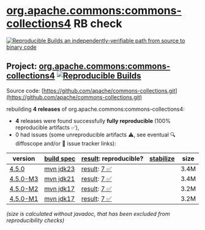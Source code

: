 [org.apache.commons:commons-collections4](https://central.sonatype.com/artifact/org.apache.commons/commons-collections4/versions) RB check
=======

[![Reproducible Builds](https://reproducible-builds.org/images/logos/rb.svg) an independently-verifiable path from source to binary code](https://reproducible-builds.org/)

## Project: [org.apache.commons:commons-collections4](https://central.sonatype.com/artifact/org.apache.commons/commons-collections4/versions) [![Reproducible Builds](https://img.shields.io/endpoint?url=https://raw.githubusercontent.com/jvm-repo-rebuild/reproducible-central/master/content/org/apache/commons/commons-collections4/badge.json)](https://github.com/jvm-repo-rebuild/reproducible-central/blob/master/content/org/apache/commons/commons-collections4/README.md)

Source code: [https://github.com/apache/commons-collections.git](https://github.com/apache/commons-collections.git)

rebuilding **4 releases** of org.apache.commons:commons-collections4:
- **4** releases were found successfully **fully reproducible** (100% reproducible artifacts :white_check_mark:),
- 0 had issues (some unreproducible artifacts :warning:, see eventual :mag: diffoscope and/or :memo: issue tracker links):

| version | [build spec](/BUILDSPEC.md) | [result](https://reproducible-builds.org/docs/jvm/): reproducible? | [stabilize](https://github.com/google/oss-rebuild/blob/main/cmd/stabilize/README.md) | size |
| -- | --------- | ------ | ------ | -- |
| [4.5.0](https://central.sonatype.com/artifact/org.apache.commons/commons-collections4/4.5.0/pom) | [mvn jdk23](commons-collections4-4.5.0.buildspec) | [result](commons-collections4-4.5.0.buildinfo): [7 :white_check_mark: ](commons-collections4-4.5.0.buildcompare) | | 3.4M |
| [4.5.0-M3](https://central.sonatype.com/artifact/org.apache.commons/commons-collections4/4.5.0-M3/pom) | [mvn jdk21](commons-collections4-4.5.0-M3.buildspec) | [result](commons-collections4-4.5.0-M3.buildinfo): [7 :white_check_mark: ](commons-collections4-4.5.0-M3.buildcompare) | | 3.4M |
| [4.5.0-M2](https://central.sonatype.com/artifact/org.apache.commons/commons-collections4/4.5.0-M2/pom) | [mvn jdk17](commons-collections4-4.5.0-M2.buildspec) | [result](commons-collections4-4.5.0-M2.buildinfo): [7 :white_check_mark: ](commons-collections4-4.5.0-M2.buildcompare) | | 3.2M |
| [4.5.0-M1](https://central.sonatype.com/artifact/org.apache.commons/commons-collections4/4.5.0-M1/pom) | [mvn jdk17](commons-collections4-4.5.0-M1.buildspec) | [result](commons-collections4-4.5.0-M1.buildinfo): [7 :white_check_mark: ](commons-collections4-4.5.0-M1.buildcompare) | | 3.2M |

<i>(size is calculated without javadoc, that has been excluded from reproducibility checks)</i>
